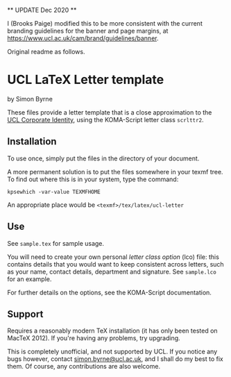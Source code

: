 
** UPDATE Dec 2020 **

I (Brooks Paige) modified this to be more consistent with the current branding guidelines for the banner and page margins, at https://www.ucl.ac.uk/cam/brand/guidelines/banner.

Original readme as follows.

UCL LaTeX Letter template
======================
by Simon Byrne

These files provide a letter template that is a close approximation to the
[UCL Corporate Identity](http://www.ucl.ac.uk/corporate-identity), using the
KOMA-Script letter class `scrlttr2`.


Installation
------------

To use once, simply put the files in the directory of your document.

A more permanent solution is to put the files somewhere in your texmf tree. To
find out where this is in your system, type the command:

    kpsewhich -var-value TEXMFHOME

An appropriate place would be `<texmf>/tex/latex/ucl-letter`


Use
----

See `sample.tex` for sample usage.

You will need to create your own personal *letter class option* (lco) file:
this contains details that you would want to keep consistent across letters,
such as your name, contact details, department and signature. See `sample.lco`
for an example.

For further details on the options, see the KOMA-Script documentation.

Support
-------

Requires a reasonably modern TeX installation (it has only been tested on MacTeX 2012). If you're having any problems,
try upgrading.

This is completely unofficial, and not supported by UCL. If you notice any
bugs however, contact simon.byrne@ucl.ac.uk, and I shall do my best to fix
them. Of course, any contributions are also welcome.
